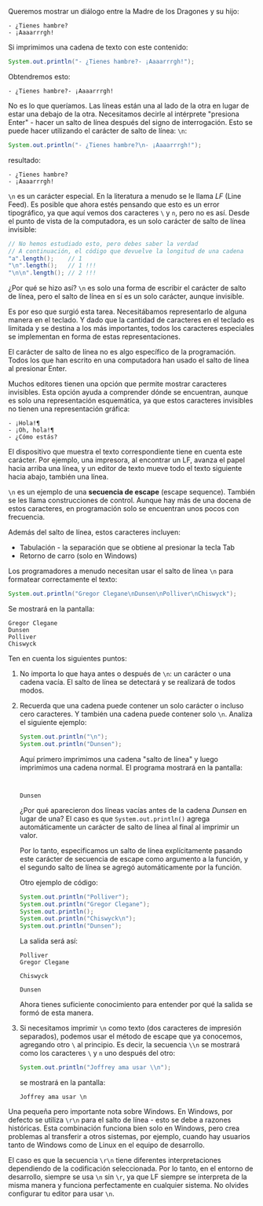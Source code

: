 Queremos mostrar un diálogo entre la Madre de los Dragones y su hijo:

```text
- ¿Tienes hambre?
- ¡Aaaarrrgh!
```

Si imprimimos una cadena de texto con este contenido:

```java
System.out.println("- ¿Tienes hambre?- ¡Aaaarrrgh!");
```

Obtendremos esto:

```text
- ¿Tienes hambre?- ¡Aaaarrrgh!
```

No es lo que queríamos. Las líneas están una al lado de la otra en lugar de estar una debajo de la otra. Necesitamos decirle al intérprete "presiona Enter" - hacer un salto de línea después del signo de interrogación. Esto se puede hacer utilizando el carácter de salto de línea: `\n`:

```java
System.out.println("- ¿Tienes hambre?\n- ¡Aaaarrrgh!");
```

resultado:

```text
- ¿Tienes hambre?
- ¡Aaaarrrgh!
```

`\n` es un carácter especial. En la literatura a menudo se le llama *LF* (Line Feed). Es posible que ahora estés pensando que esto es un error tipográfico, ya que aquí vemos dos caracteres `\` y `n`, pero no es así. Desde el punto de vista de la computadora, es un solo carácter de salto de línea invisible:

```java
// No hemos estudiado esto, pero debes saber la verdad
// A continuación, el código que devuelve la longitud de una cadena
"a".length();    // 1
"\n".length();   // 1 !!!
"\n\n".length(); // 2 !!!
```

¿Por qué se hizo así? `\n` es solo una forma de escribir el carácter de salto de línea, pero el salto de línea en sí es un solo carácter, aunque invisible.

Es por eso que surgió esta tarea. Necesitábamos representarlo de alguna manera en el teclado. Y dado que la cantidad de caracteres en el teclado es limitada y se destina a los más importantes, todos los caracteres especiales se implementan en forma de estas representaciones.

El carácter de salto de línea no es algo específico de la programación. Todos los que han escrito en una computadora han usado el salto de línea al presionar Enter.

Muchos editores tienen una opción que permite mostrar caracteres invisibles. Esta opción ayuda a comprender dónde se encuentran, aunque es solo una representación esquemática, ya que estos caracteres invisibles no tienen una representación gráfica:

```text
- ¡Hola!¶
- ¡Oh, hola!¶
- ¿Cómo estás?
```

El dispositivo que muestra el texto correspondiente tiene en cuenta este carácter. Por ejemplo, una impresora, al encontrar un LF, avanza el papel hacia arriba una línea, y un editor de texto mueve todo el texto siguiente hacia abajo, también una línea.

`\n` es un ejemplo de una **secuencia de escape** (escape sequence). También se les llama construcciones de control. Aunque hay más de una docena de estos caracteres, en programación solo se encuentran unos pocos con frecuencia.

Además del salto de línea, estos caracteres incluyen:

* Tabulación - la separación que se obtiene al presionar la tecla Tab
* Retorno de carro (solo en Windows)

Los programadores a menudo necesitan usar el salto de línea `\n` para formatear correctamente el texto:

```java
System.out.println("Gregor Clegane\nDunsen\nPolliver\nChiswyck");
```

Se mostrará en la pantalla:

```text
Gregor Clegane
Dunsen
Polliver
Chiswyck
```

Ten en cuenta los siguientes puntos:

1. No importa lo que haya antes o después de `\n`: un carácter o una cadena vacía. El salto de línea se detectará y se realizará de todos modos.

2. Recuerda que una cadena puede contener un solo carácter o incluso cero caracteres. Y también una cadena puede contener solo `\n`. Analiza el siguiente ejemplo:

    ```java
    System.out.println("\n");
    System.out.println("Dunsen");
    ```

    Aquí primero imprimimos una cadena "salto de línea" y luego imprimimos una cadena normal. El programa mostrará en la pantalla:

    ```text


    Dunsen
    ```

    ¿Por qué aparecieron dos líneas vacías antes de la cadena *Dunsen* en lugar de una? El caso es que `System.out.println()` agrega automáticamente un carácter de salto de línea al final al imprimir un valor.

    Por lo tanto, especificamos un salto de línea explícitamente pasando este carácter de secuencia de escape como argumento a la función, y el segundo salto de línea se agregó automáticamente por la función.

    Otro ejemplo de código:

    ```java
    System.out.println("Polliver");
    System.out.println("Gregor Clegane");
    System.out.println();
    System.out.println("Chiswyck\n");
    System.out.println("Dunsen");
    ```

    La salida será así:

    ```text
    Polliver
    Gregor Clegane

    Chiswyck

    Dunsen
    ```

    Ahora tienes suficiente conocimiento para entender por qué la salida se formó de esta manera.

3. Si necesitamos imprimir `\n` como texto (dos caracteres de impresión separados), podemos usar el método de escape que ya conocemos, agregando otro `\` al principio. Es decir, la secuencia `\\n` se mostrará como los caracteres `\` y `n` uno después del otro:

    ```java
    System.out.println("Joffrey ama usar \\n");
    ```

    se mostrará en la pantalla:

    ```text
    Joffrey ama usar \n
    ```

Una pequeña pero importante nota sobre Windows. En Windows, por defecto se utiliza `\r\n` para el salto de línea - esto se debe a razones históricas. Esta combinación funciona bien solo en Windows, pero crea problemas al transferir a otros sistemas, por ejemplo, cuando hay usuarios tanto de Windows como de Linux en el equipo de desarrollo.

El caso es que la secuencia `\r\n` tiene diferentes interpretaciones dependiendo de la codificación seleccionada. Por lo tanto, en el entorno de desarrollo, siempre se usa `\n` sin `\r`, ya que LF siempre se interpreta de la misma manera y funciona perfectamente en cualquier sistema. No olvides configurar tu editor para usar `\n`.
